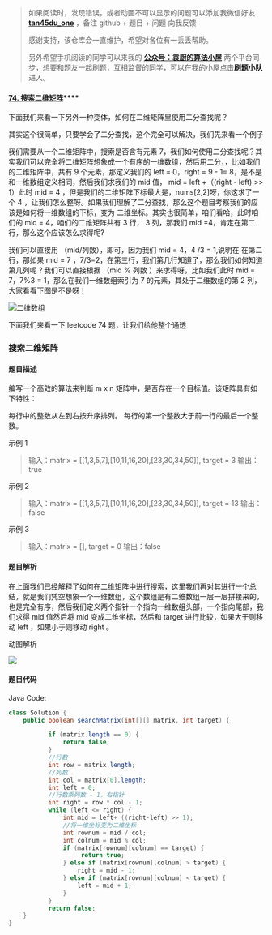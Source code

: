 > 如果阅读时，发现错误，或者动画不可以显示的问题可以添加我微信好友 **[tan45du_one](https://raw.githubusercontent.com/tan45du/tan45du.github.io/master/个人微信.15egrcgqd94w.jpg)** ，备注 github + 题目 + 问题 向我反馈
>
> 感谢支持，该仓库会一直维护，希望对各位有一丢丢帮助。
>
> 另外希望手机阅读的同学可以来我的 <u>[**公众号：袁厨的算法小屋**](https://raw.githubusercontent.com/tan45du/test/master/微信图片_20210320152235.2pthdebvh1c0.png)</u> 两个平台同步，想要和题友一起刷题，互相监督的同学，可以在我的小屋点击<u>[**刷题小队**](https://raw.githubusercontent.com/tan45du/test/master/微信图片_20210320152235.2pthdebvh1c0.png)</u>进入。

#### [74. 搜索二维矩阵](https://leetcode-cn.com/problems/search-a-2d-matrix/)\*\*\*\*

下面我们来看一下另外一种变体，如何在二维矩阵里使用二分查找呢？

其实这个很简单，只要学会了二分查找，这个完全可以解决，我们先来看一个例子

我们需要从一个二维矩阵中，搜索是否含有元素 7，我们如何使用二分查找呢？其实我们可以完全将二维矩阵想象成一个有序的一维数组，然后用二分，，比如我们的二维矩阵中，共有 9 个元素，那定义我们的 left = 0，right = 9 - 1= 8，是不是和一维数组定义相同，然后我们求我们的 mid 值， mid = left +（(right - left) >> 1）此时 mid = 4 ，但是我们的二维矩阵下标最大是，nums[2,2]呀，你这求了一个 4 ，让我们怎么整呀。如果我们理解了二分查找，那么这个题目考察我们的应该是如何将一维数组的下标，变为 二维坐标。其实也很简单，咱们看哈，此时咱们的 mid = 4，咱们的二维矩阵共有 3 行， 3 列，那我们 mid =4，肯定在第二行，那么这个应该怎么求得呢?

我们可以直接用 （mid/列数），即可，因为我们 mid = 4，4 /3 = 1,说明在 在第二行，那如果 mid = 7 ，7/3=2，在第三行，我们第几行知道了，那么我们如何知道第几列呢？我们可以直接根据 （mid % 列数 ）来求得呀，比如我们此时 mid = 7，7%3 = 1，那么在我们一维数组索引为 7 的元素，其处于二维数组的第 2 列，大家看看下图是不是呀！

![二维数组](https://cdn.jsdelivr.net/gh/tan45du/photobed@master/photo/二维数组.63nd4jlj0v00.png)

下面我们来看一下 leetcode 74 题，让我们给他整个通透

### 搜索二维矩阵

#### 题目描述

编写一个高效的算法来判断 m x n 矩阵中，是否存在一个目标值。该矩阵具有如下特性：

每行中的整数从左到右按升序排列。
每行的第一个整数大于前一行的最后一个整数。

示例 1

> 输入：matrix = [[1,3,5,7],[10,11,16,20],[23,30,34,50]], target = 3
> 输出：true

示例 2

> 输入：matrix = [[1,3,5,7],[10,11,16,20],[23,30,34,50]], target = 13
> 输出：false

示例 3

> 输入：matrix = [], target = 0
> 输出：false

#### 题目解析

在上面我们已经解释了如何在二维矩阵中进行搜索，这里我们再对其进行一个总结，就是我们凭空想象一个一维数组，这个数组是有二维数组一层一层拼接来的，也是完全有序，然后我们定义两个指针一个指向一维数组头部，一个指向尾部，我们求得 mid 值然后将 mid 变成二维坐标，然后和 target 进行比较，如果大于则移动 left ，如果小于则移动 right 。

动图解析

![](https://img-blog.csdnimg.cn/20210318133244216.gif)

#### 题目代码

Java Code:

```java
class Solution {
    public boolean searchMatrix(int[][] matrix, int target) {

           if (matrix.length == 0) {
               return false;
           }
           //行数
           int row = matrix.length;
           //列数
           int col = matrix[0].length;
           int left = 0;
           //行数乘列数 - 1，右指针
           int right = row * col - 1;
           while (left <= right) {
               int mid = left+ ((right-left) >> 1);
               //将一维坐标变为二维坐标
               int rownum = mid / col;
               int colnum = mid % col;
               if (matrix[rownum][colnum] == target) {
                    return true;
               } else if (matrix[rownum][colnum] > target) {
                   right = mid - 1;
               } else if (matrix[rownum][colnum] < target) {
                   left = mid + 1;
               }
           }
           return false;
    }
}
```

